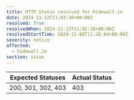 ```yaml
---
title: HTTP Status resolved for hidewall.io
date: 2024-11-12T11:02:30+00:00Z
resolved: True
resolvedWhen: 2024-11-12T11:02:30+00:00Z
resolvedStartTime: 2024-11-08T11:28:04+00:00Z
severity: notice
affected:
  - hidewall.io
section: issue
---
```


| Expected Statuses | Actual Status  |
|-------------------|----------------|
| 200, 301, 302, 403 | 403 |
